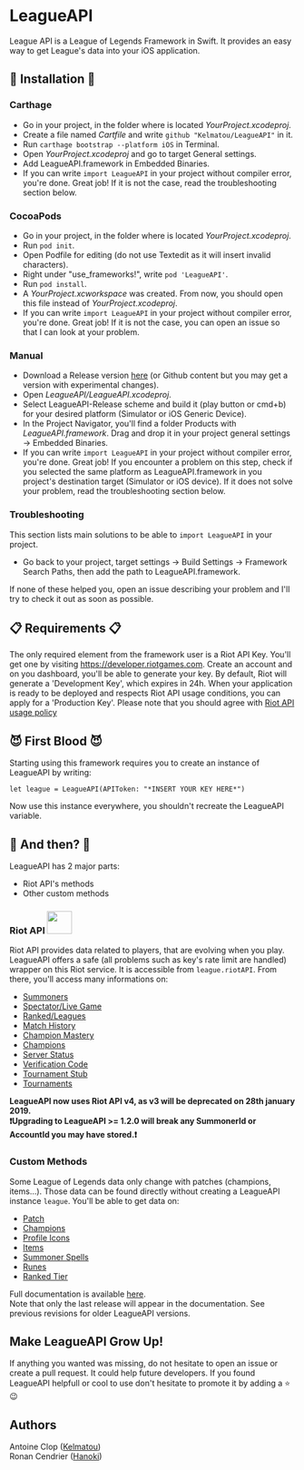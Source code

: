 # LeagueAPI

League API is a League of Legends Framework in Swift. It provides an easy way to get League's data into your iOS application.

## 🚧 Installation 🚧

### Carthage

* Go in your project, in the folder where is located *YourProject.xcodeproj*.
* Create a file named *Cartfile* and write `github "Kelmatou/LeagueAPI"` in it.
* Run `carthage bootstrap --platform iOS` in Terminal.
* Open *YourProject.xcodeproj* and go to target General settings.
* Add LeagueAPI.framework in Embedded Binaries.
* If you can write `import LeagueAPI` in your project without compiler error, you're done. Great job! If it is not the case, read the troubleshooting section below.

### CocoaPods

* Go in your project, in the folder where is located *YourProject.xcodeproj*.
* Run `pod init`.
* Open Podfile for editing (do not use Textedit as it will insert invalid characters).
* Right under "use_frameworks!", write `pod 'LeagueAPI'`.
* Run `pod install`.
* A *YourProject.xcworkspace* was created. From now, you should open this file instead of *YourProject.xcodeproj*.
* If you can write `import LeagueAPI` in your project without compiler error, you're done. Great job! If it is not the case, you can open an issue so that I can look at your problem.

### Manual
* Download a Release version [here](https://github.com/Kelmatou/LeagueAPI/releases) (or Github content but you may get a version with experimental changes).
* Open *LeagueAPI/LeagueAPI.xcodeproj*.
* Select LeagueAPI-Release scheme and build it (play button or cmd+b) for your desired platform (Simulator or iOS Generic Device).
* In the Project Navigator, you'll find a folder Products with *LeagueAPI.framework*. Drag and drop it in your project general settings -> Embedded Binaries.
* If you can write `import LeagueAPI` in your project without compiler error, you're done. Great job! If you encounter a problem on this step, check if you selected the same platform as LeagueAPI.framework in you project's destination target (Simulator or iOS device). If it does not solve your problem, read the troubleshooting section below.

### Troubleshooting

This section lists main solutions to be able to `import LeagueAPI` in your project.

* Go back to your project, target settings -> Build Settings -> Framework Search Paths, then add the path to LeagueAPI.framework.

If none of these helped you, open an issue describing your problem and I'll try to check it out as soon as possible.


## 📋 Requirements 📋

The only required element from the framework user is a Riot API Key.
You'll get one by visiting https://developer.riotgames.com. Create an account and on you dashboard, you'll be able to generate your key.
By default, Riot will generate a 'Development Key', which expires in 24h. When your application is ready to be deployed and respects Riot API usage conditions, you can apply for a 'Production Key'.
Please note that you should agree with [Riot API usage policy](https://developer.riotgames.com/policies.html)

## 😈 First Blood 😈

Starting using this framework requires you to create an instance of LeagueAPI by writing:

`let league = LeagueAPI(APIToken: "*INSERT YOUR KEY HERE*")`

Now use this instance everywhere, you shouldn't recreate the LeagueAPI variable.

## 🧐 And then? 🧐

LeagueAPI has 2 major parts:
* Riot API's methods
* Other custom methods

### Riot API <img src="https://www.riotgames.com/darkroom/original/06fc475276478d31c559355fa475888c:af22b5d4c9014d23b550ea646eb9dcaf/riot-logo-fist-only.png" width="44" height="40">

Riot API provides data related to players, that are evolving when you play. LeagueAPI offers a safe (all problems such as key's rate limit are handled)  wrapper on this Riot service. It is accessible from `league.riotAPI`. From there, you'll access many informations on:

* [Summoners](https://github.com/Kelmatou/LeagueAPI/wiki/Summoners)
* [Spectator/Live Game](https://github.com/Kelmatou/LeagueAPI/wiki/Spectator---Live-Game)
* [Ranked/Leagues](https://github.com/Kelmatou/LeagueAPI/wiki/Ranked---Leagues)
* [Match History](https://github.com/Kelmatou/LeagueAPI/wiki/Match-History)
* [Champion Mastery](https://github.com/Kelmatou/LeagueAPI/wiki/Champion-Mastery)
* [Champions](https://github.com/Kelmatou/LeagueAPI/wiki/Champions)
* [Server Status](https://github.com/Kelmatou/LeagueAPI/wiki/Status)
* [Verification Code](https://github.com/Kelmatou/LeagueAPI/wiki/Verification-Code)
* [Tournament Stub](https://github.com/Kelmatou/LeagueAPI/wiki/Tournament-Stub)
* [Tournaments](https://github.com/Kelmatou/LeagueAPI/wiki/Tournaments)

**LeagueAPI now uses Riot API v4, as v3 will be deprecated on 28th january 2019.**  
**❗️Upgrading to LeagueAPI >= 1.2.0 will break any SummonerId or AccountId you may have stored.❗️**

### Custom Methods 

Some League of Legends data only change with patches (champions, items...). Those data can be found directly without creating a LeagueAPI instance `league`. You'll be able to get data on:

* [Patch](https://github.com/Kelmatou/LeagueAPI/wiki/Patch)
* [Champions](https://github.com/Kelmatou/LeagueAPI/wiki/Champions-(Detailed))
* [Profile Icons](https://github.com/Kelmatou/LeagueAPI/wiki/Profile-Icons)
* [Items](https://github.com/Kelmatou/LeagueAPI/wiki/Items)
* [Summoner Spells](https://github.com/Kelmatou/LeagueAPI/wiki/Summoner-Spells)
* [Runes](https://github.com/Kelmatou/LeagueAPI/wiki/Runes)
* [Ranked Tier](https://github.com/Kelmatou/LeagueAPI/wiki/Ranked-Tiers)

Full documentation is available [here](https://github.com/Kelmatou/LeagueAPI/wiki).  
Note that only the last release will appear in the documentation. See previous revisions for older LeagueAPI versions.

## Make LeagueAPI Grow Up!

If anything you wanted was missing, do not hesitate to open an issue or create a pull request. It could help future developers.
If you found LeagueAPI helpfull or cool to use don't hesitate to promote it by adding a ⭐️ 😉

## Authors

Antoine Clop ([Kelmatou](https://github.com/Kelmatou))  
Ronan Cendrier ([Hanoki](https://github.com/Hanoki))
